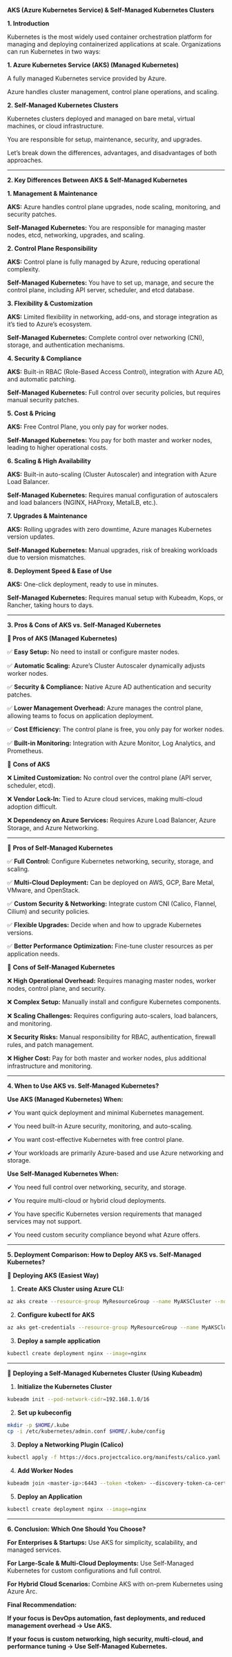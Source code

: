 **AKS (Azure Kubernetes Service) & Self-Managed Kubernetes Clusters**

**1. Introduction**

Kubernetes is the most widely used container orchestration platform for managing and deploying containerized applications at scale. Organizations can run Kubernetes in two ways:

**1. Azure Kubernetes Service (AKS) (Managed Kubernetes)**

A fully managed Kubernetes service provided by Azure.

Azure handles cluster management, control plane operations, and scaling.

**2. Self-Managed Kubernetes Clusters**

Kubernetes clusters deployed and managed on bare metal, virtual machines, or cloud infrastructure.

You are responsible for setup, maintenance, security, and upgrades.

Let’s break down the differences, advantages, and disadvantages of both approaches.

---

**2. Key Differences Between AKS & Self-Managed Kubernetes**

**1. Management & Maintenance**

**AKS:** Azure handles control plane upgrades, node scaling, monitoring, and security patches.

**Self-Managed Kubernetes:** You are responsible for managing master nodes, etcd, networking, upgrades, and scaling.

**2. Control Plane Responsibility**

**AKS:** Control plane is fully managed by Azure, reducing operational complexity.

**Self-Managed Kubernetes:** You have to set up, manage, and secure the control plane, including API server, scheduler, and etcd database.

**3. Flexibility & Customization**

**AKS:** Limited flexibility in networking, add-ons, and storage integration as it’s tied to Azure’s ecosystem.

**Self-Managed Kubernetes:** Complete control over networking (CNI), storage, and authentication mechanisms.

**4. Security & Compliance**

**AKS:** Built-in RBAC (Role-Based Access Control), integration with Azure AD, and automatic patching.

**Self-Managed Kubernetes:** Full control over security policies, but requires manual security patches.

**5. Cost & Pricing**

**AKS:** Free Control Plane, you only pay for worker nodes.

**Self-Managed Kubernetes:** You pay for both master and worker nodes, leading to higher operational costs.

**6. Scaling & High Availability**

**AKS:** Built-in auto-scaling (Cluster Autoscaler) and integration with Azure Load Balancer.

**Self-Managed Kubernetes:** Requires manual configuration of autoscalers and load balancers (NGINX, HAProxy, MetalLB, etc.).

**7. Upgrades & Maintenance**

**AKS:** Rolling upgrades with zero downtime, Azure manages Kubernetes version updates.

**Self-Managed Kubernetes:** Manual upgrades, risk of breaking workloads due to version mismatches.

**8. Deployment Speed & Ease of Use**

**AKS:** One-click deployment, ready to use in minutes.

**Self-Managed Kubernetes:** Requires manual setup with Kubeadm, Kops, or Rancher, taking hours to days.

---

**3. Pros & Cons of AKS vs. Self-Managed Kubernetes**

**🔹 Pros of AKS (Managed Kubernetes)**

✅ **Easy Setup:** No need to install or configure master nodes.

✅ **Automatic Scaling:** Azure’s Cluster Autoscaler dynamically adjusts worker nodes.

✅ **Security & Compliance:** Native Azure AD authentication and security patches.

✅ **Lower Management Overhead:** Azure manages the control plane, allowing teams to focus on application deployment.

✅ **Cost Efficiency:** The control plane is free, you only pay for worker nodes.

✅ **Built-in Monitoring:** Integration with Azure Monitor, Log Analytics, and Prometheus.

🔻 **Cons of AKS**

❌ **Limited Customization:** No control over the control plane (API server, scheduler, etcd).

❌ **Vendor Lock-In:** Tied to Azure cloud services, making multi-cloud adoption difficult.

❌ **Dependency on Azure Services:** Requires Azure Load Balancer, Azure Storage, and Azure Networking.

---

🔹 **Pros of Self-Managed Kubernetes**

✅ **Full Control:** Configure Kubernetes networking, security, storage, and scaling.

✅ **Multi-Cloud Deployment:** Can be deployed on AWS, GCP, Bare Metal, VMware, and OpenStack.

✅ **Custom Security & Networking:** Integrate custom CNI (Calico, Flannel, Cilium) and security policies.

✅ **Flexible Upgrades:** Decide when and how to upgrade Kubernetes versions.

✅ **Better Performance Optimization:** Fine-tune cluster resources as per application needs.

🔻 **Cons of Self-Managed Kubernetes**

❌ **High Operational Overhead:** Requires managing master nodes, worker nodes, control plane, and security.

❌ **Complex Setup:** Manually install and configure Kubernetes components.

❌ **Scaling Challenges:** Requires configuring auto-scalers, load balancers, and monitoring.

❌ **Security Risks:** Manual responsibility for RBAC, authentication, firewall rules, and patch management.

❌ **Higher Cost:** Pay for both master and worker nodes, plus additional infrastructure and monitoring.

---

**4. When to Use AKS vs. Self-Managed Kubernetes?**

**Use AKS (Managed Kubernetes) When:**

✔ You want quick deployment and minimal Kubernetes management.

✔ You need built-in Azure security, monitoring, and auto-scaling.

✔ You want cost-effective Kubernetes with free control plane.

✔ Your workloads are primarily Azure-based and use Azure networking and storage.

**Use Self-Managed Kubernetes When:**

✔ You need full control over networking, security, and storage.

✔ You require multi-cloud or hybrid cloud deployments.

✔ You have specific Kubernetes version requirements that managed services may not support.

✔ You need custom security compliance beyond what Azure offers.

---

**5. Deployment Comparison: How to Deploy AKS vs. Self-Managed Kubernetes?**

🔹 **Deploying AKS (Easiest Way)**

1. **Create AKS Cluster using Azure CLI:**

```bash
az aks create --resource-group MyResourceGroup --name MyAKSCluster --node-count 3 --enable-addons monitoring --generate-ssh-keys
```

2. **Configure kubectl for AKS**

```bash
az aks get-credentials --resource-group MyResourceGroup --name MyAKSCluster
```

3. **Deploy a sample application**

```bash
kubectl create deployment nginx --image=nginx
```

---

🔹 **Deploying a Self-Managed Kubernetes Cluster (Using Kubeadm)**

1. **Initialize the Kubernetes Cluster**

```bash
kubeadm init --pod-network-cidr=192.168.1.0/16
```

2. **Set up kubeconfig**

```bash
mkdir -p $HOME/.kube
cp -i /etc/kubernetes/admin.conf $HOME/.kube/config
```

3. **Deploy a Networking Plugin (Calico)**

```bash
kubectl apply -f https://docs.projectcalico.org/manifests/calico.yaml
```

4. **Add Worker Nodes**

```bash
kubeadm join <master-ip>:6443 --token <token> --discovery-token-ca-cert-hash sha256:<hash>
```

5. **Deploy an Application**

```bash
kubectl create deployment nginx --image=nginx
```

---

**6. Conclusion: Which One Should You Choose?**

**For Enterprises & Startups:** Use AKS for simplicity, scalability, and managed services.

**For Large-Scale & Multi-Cloud Deployments:** Use Self-Managed Kubernetes for custom configurations and full control.

**For Hybrid Cloud Scenarios:** Combine AKS with on-prem Kubernetes using Azure Arc.

**Final Recommendation:**

**If your focus is DevOps automation, fast deployments, and reduced management overhead → Use AKS.**

**If your focus is custom networking, high security, multi-cloud, and performance tuning → Use Self-Managed Kubernetes.**
